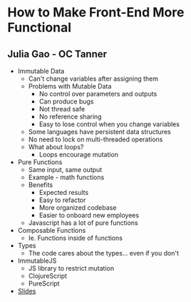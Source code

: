 # How to Make Front-End More Functional
## Julia Gao - OC Tanner
- Immutable Data
    - Can't change variables after assigning them
    - Problems with Mutable Data
        - No control over parameters and outputs
        - Can produce bugs
        - Not thread safe
        - No reference sharing
        - Easy to lose control when you change variables
    - Some languages have persistent data structures
    - No need to lock on multi-threaded operations
    - What about loops?
        - Loops encourage mutation
- Pure Functions
    - Same input, same output
    - Example - math functions
    - Benefits
        - Expected results
        - Easy to refactor
        - More organized codebase
        - Easier to onboard new employees
    - Javascript has a lot of pure functions
- Composable Functions
    - Ie. Functions inside of functions
- Types
    - The code cares about the types... even if you don't
- ImmutableJS
    - JS library to restrict mutation
    - ClojureScript
    - PureScript
- [Slides](http://slides.com/ryoia/fp-js#/)
